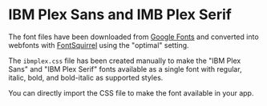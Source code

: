 # IBM Plex Sans and IMB Plex Serif

The font files have been downloaded from [Google Fonts](https://fonts.google.com/?selection.family=IBM+Plex+Sans|IBM+Plex+Serif:400,400i,700,700i&query=IBM+plex+se)
and converted into webfonts with [FontSquirrel](https://www.fontsquirrel.com) using the
"optimal" setting.

The `ibmplex.css` file has been created manually to make the "IBM Plex Sans" and "IBM Plex Serif"
fonts available as a single font with regular, italic, bold, and bold-italic as supported styles.

You can directly import the CSS file to make the font available in your app.
